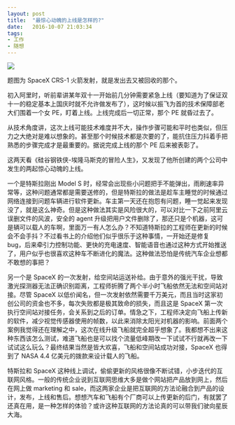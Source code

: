 ```yaml
---
layout:	post
title:	"最惊心动魄的上线是怎样的?"
date:	2016-10-07 21:03:34
tags:
- 工作
- 随想
---
```


![](http://7xl5hp.com1.z0.glb.clouddn.com/spacex.jpg)

题图为 SpaceX CRS-1 火箭发射，就是发出去又被回收的那个。

初入阿里时，听前辈讲某年双十一开始前几分钟需要紧急上线（要知道为了保证双十一的稳定基本上国庆时就不允许做发布了），这时候以振飞为首的技术保障部老大们围着一个女 PE，盯着上线。上线完成后一切正常，那个 PE 就昏过去了。

从技术角度讲，这次上线可能技术难度并不大，操作步骤可能和平时也类似，但压力之大绝对是难以想象的。甚至那个时候技术都是次要的了，能抗住压力抖着手把熟悉的步骤完成才是最重要的。据说完成上线的那个 PE 后来被表彰了。

这两天看《硅谷钢铁侠-埃隆马斯克的冒险人生》，又发现了他所创建的两个公司中发生的两起惊心动魄的上线。

一个是特斯拉刚出 Model S 时，经常会出现些小问题把手不能弹出，雨刷速率异常等，这种问题通常都是需要送修的，但是特斯拉的做法是趁车主睡觉的时候通过网络连接到问题车辆进行软件更新。车主第一天还在抱怨有问题，睡一觉起来发现没了，就是这么神奇。但是这种做法其实是风险很大的，可以对比一下之前阿里云误删文件的风波，安全的 agent 升级把用户文件删除了，那还只是个机器，这可是辆可以载人的车啊，里面万一有人怎么办？不知道特斯拉的工程师在更新的时候会不会手抖？不过看书上的介绍他们似乎很乐于这种事情，一开始还是修复 bug，后来牵引力控制功能、更快的充电速度、智能语音也通过这种方式开始推送了，用户似乎也很喜欢这种车不断进化的魔法。这种做法恐怕是传统汽车企业想都不敢想的事把？

另一个是 SpaceX 的一次发射，给空间站运送补给。由于意外的强光干扰，导致激光探测器无法正确识别距离，工程师折腾了两个半小时飞船依然无法和空间站对接。尽管 SpaceX 
以低价闻名，但一次发射依然需要千万美元，而且当时这家初创公司的资金也不多，每次失败都是极其致命的损失，而且这是 SpaceX 
第一次执行空间站对接任务，会关系到之后的订单。情急之下，工程师决定向飞船上传新的软件，减少视觉传感器使用的帧数，以此来消除太阳光对机器的影响。前面两个案例我觉得还在理解之中，这次在线升级飞船就完全超乎想象了。我都想不出来这种东西该怎么测试，难道飞船也是可以找个流量低峰期改一下试试不行就再改一下试试这么玩么？最终结果当然是皆大欢喜，飞船和空间站成功对接，SpaceX 也得到了 NASA 4.4 亿美元的拨款来设计载人的飞船。

特斯拉和 SpaceX 这种线上调试，偷偷更新的风格很像不断试错，小步迭代的互联网风格。一般的传统企业说到互联网思维大多是做个网站把产品放到网上，然后在网上做 marketing 和 sale，而这两家企业是把互联网的方法论融合到产品的设计，发布，上线和售后。想想汽车和飞船有个厂商可以上传更新的后门，有就罢了还真在用，是一种怎样的体验？或许这种互联网的方法论真的可以带我们驶向星辰大海。

